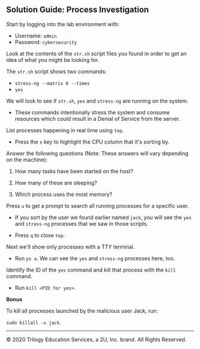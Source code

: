 ## Solution Guide: Process Investigation

Start by logging into the lab environment with:
  - Username: `admin` 
  - Password: `cybersecurity`

Look at the contents of the `str.sh` script files you found in order to get an idea of what you might be looking for.

The `str.sh` script shows two commands:
- `stress-ng --matrix 0 --times`
- `yes`

We will look to see if `str.sh`, `yes` and `stress-ng` are running on the system.
- These commands intentionally stress the system and consume resources which could result in a Denial of Service from the server.

List processes happening in real time using `top`.

- Press the `x` key to highlight the CPU column that it's sorting by.

Answer the following questions (Note: These answers will vary depending on the machine):

1. How many tasks have been started on the host?

2. How many of these are sleeping?

3. Which process uses the most memory?

Press `u` to get a prompt to search all running processes for a specific user.
- If you sort by the user we found earlier named `jack`, you will see the `yes` and `stress-ng` processes that we saw in those scripts.

- Press `q` to close `top`.

Next we'll show only processes with a TTY terminal.

- Run `ps a`. We can see the `yes` and `stress-ng` processes here, too.

Identify the ID of the `yes` command and kill that process with the `kill` command.

- Run `kill <PID for yes>`.

**Bonus**

To kill all processes launched by the malicious user Jack, run:

`sudo killall -u jack`.


-------

© 2020 Trilogy Education Services, a 2U, Inc. brand. All Rights Reserved.


